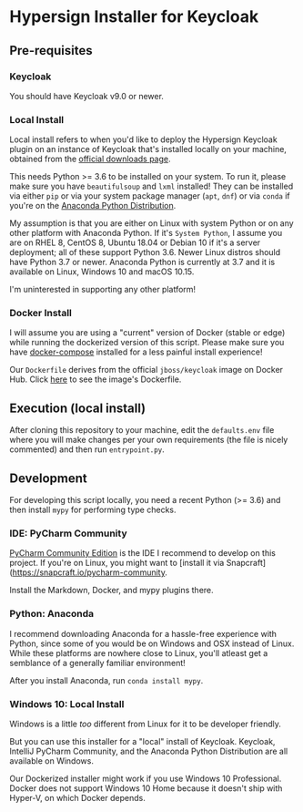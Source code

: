 # Hypersign Installer for Keycloak

## Pre-requisites

### Keycloak

You should have Keycloak v9.0 or newer.

### Local Install

Local install refers to when you'd like to deploy the Hypersign Keycloak plugin
on an instance of Keycloak that's installed locally on your machine, obtained
from the [official downloads page](https://www.keycloak.org/downloads.html).

This needs Python >= 3.6 to be installed on your system. To run it, please make
sure you have `beautifulsoup` and `lxml` installed! They can be installed via
either `pip` or via your system package manager (`apt`, `dnf`) or via `conda`
if you're on the [Anaconda Python Distribution](https://www.anaconda.com/).

My assumption is that you are either on Linux with system Python or on any
other platform with Anaconda Python. If it's `System Python`, I assume you are
on RHEL 8, CentOS 8, Ubuntu 18.04 or Debian 10 if it's a server deployment; all
of these support Python 3.6. Newer Linux distros should have Python 3.7 or
newer. Anaconda Python is currently at 3.7 and it is available on Linux,
Windows 10 and macOS 10.15.

I'm uninterested in supporting any other platform!

### Docker Install

I will assume you are using a "current" version of Docker (stable or edge) while
running the dockerized version of this script. Please make sure you have
[docker-compose](https://docs.docker.com/compose/install/) installed for a less
painful install experience!

Our `Dockerfile` derives from the official `jboss/keycloak` image on Docker
Hub. Click [here](https://hub.docker.com/r/jboss/keycloak/dockerfile) to see
the image's Dockerfile.

## Execution (local install)

After cloning this repository to your machine, edit the `defaults.env` file
where you will make changes per your own requirements (the file is nicely
commented) and then run `entrypoint.py`.

## Development

For developing this script locally, you need a recent Python (>= 3.6) and then
install `mypy` for performing type checks.

### IDE: PyCharm Community

[PyCharm Community Edition](https://www.jetbrains.com/pycharm/download) is the
IDE I recommend to develop on this project. If you're on Linux, you might want
to [install it via Snapcraft](https://snapcraft.io/pycharm-community.

Install the Markdown, Docker, and mypy plugins there.

### Python: Anaconda

I recommend downloading Anaconda for a hassle-free experience with Python,
since some of you would be on Windows and OSX instead of Linux. While these
platforms are nowhere close to Linux, you'll atleast get a semblance of a
generally familiar environment!

After you install Anaconda, run `conda install mypy`.

### Windows 10: Local Install

Windows is a little _too_ different from Linux for it to be developer friendly.

But you can use this installer for a "local" install of Keycloak. Keycloak,
IntelliJ PyCharm Community, and the Anaconda Python Distribution are all
available on Windows.

Our Dockerized installer might work if you use Windows 10 Professional. Docker
does not support Windows 10 Home because it doesn't ship with Hyper-V, on which
Docker depends.
